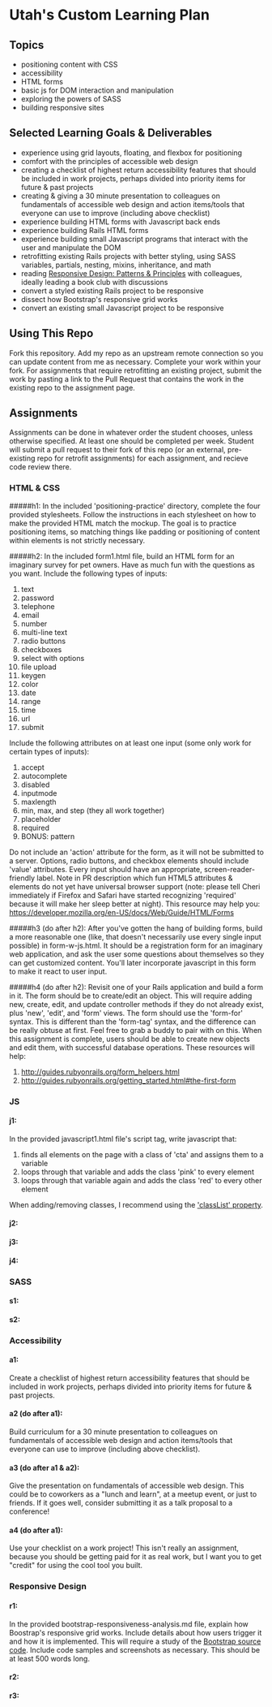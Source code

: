 # Utah's Custom Learning Plan

## Topics

- positioning content with CSS
- accessibility
- HTML forms
- basic js for DOM interaction and manipulation
- exploring the powers of SASS
- building responsive sites

## Selected Learning Goals & Deliverables

- experience using grid layouts, floating, and flexbox for positioning
- comfort with the principles of accessible web design
- creating a checklist of highest return accessibility features that should be included in work projects, perhaps divided into priority items for future & past projects
- creating & giving a 30 minute presentation to colleagues on fundamentals of accessible web design and action items/tools that everyone can use to improve (including above checklist)
- experience building HTML forms with Javascript back ends
- experience building Rails HTML forms
- experience building small Javascript programs that interact with the user and manipulate the DOM
- retrofitting existing Rails projects with better styling, using SASS variables, partials, nesting, mixins, inheritance, and math
- reading [Responsive Design: Patterns & Principles](http://abookapart.com/products/responsive-design-patterns-principles) with colleagues, ideally leading a book club with discussions
- convert a styled existing Rails project to be responsive
- dissect how Bootstrap's responsive grid works
- convert an existing small Javascript project to be responsive

## Using This Repo
Fork this repository. Add my repo as an upstream remote connection so you can update content from me as necessary. Complete your work within your fork. For assignments that require retrofitting an existing project, submit the work by pasting a link to the Pull Request that contains the work in the existing repo to the assignment page.

## Assignments
Assignments can be done in whatever order the student chooses, unless otherwise specified. At least one should be completed per week. Student will submit a pull request to their fork of this repo (or an external, pre-existing repo for retrofit assignments) for each assignment, and recieve code review there.

### HTML & CSS

#####h1:
In the included 'positioning-practice' directory, complete the four provided stylesheets. Follow the instructions in each stylesheet on how to make the provided HTML match the mockup. The goal is to practice positioning items, so matching things like padding or positioning of content within elements is not strictly necessary.

#####h2:
In the included form1.html file, build an HTML form for an imaginary survey for pet owners. Have as much fun with the questions as you want.
Include the following types of inputs:

  1. text
  2. password
  3. telephone
  4. email
  5. number
  6. multi-line text
  7. radio buttons
  8. checkboxes
  9. select with options
  10. file upload
  11. keygen
  12. color
  13. date
  14. range
  15. time
  16. url
  17. submit

Include the following attributes on at least one input (some only work for certain types of inputs):

  1. accept
  2. autocomplete
  3. disabled
  4. inputmode
  5. maxlength
  6. min, max, and step (they all work together)
  7. placeholder
  8. required
  9. BONUS: pattern

Do not include an 'action' attribute for the form, as it will not be submitted to a server. Options, radio buttons, and checkbox elements should include 'value' attributes. Every input should have an appropriate, screen-reader-friendly label. Note in PR description which fun HTML5 attributes & elements do not yet have universal browser support (note: please tell Cheri immediately if Firefox and Safari have started recognizing 'required' because it will make her sleep better at night). This resource may help you: https://developer.mozilla.org/en-US/docs/Web/Guide/HTML/Forms

#####h3 (do after h2):
After you've gotten the hang of building forms, build a more reasonable one (like, that doesn't necessarily use every single input possible) in form-w-js.html. It should be a registration form for an imaginary web application, and ask the user some questions about themselves so they can get customized content. You'll later incorporate javascript in this form to make it react to user input.

#####h4 (do after h2):
Revisit one of your Rails application and build a form in it. The form should be to create/edit an object. This will require adding new, create, edit, and update controller methods if they do not already exist, plus 'new', 'edit', and 'form' views. The form should use the 'form-for' syntax. This is different than the 'form-tag' syntax, and the difference can be really obtuse at first. Feel free to grab a buddy to pair with on this. When this assignment is complete, users should be able to create new objects and edit them, with successful database operations. These resources will help:

  1. http://guides.rubyonrails.org/form_helpers.html
  2. http://guides.rubyonrails.org/getting_started.html#the-first-form

### JS

#### j1:
In the provided javascript1.html file's script tag, write javascript that:

  1. finds all elements on the page with a class of 'cta' and assigns them to a variable
  2. loops through that variable and adds the class 'pink' to every element
  3. loops through that variable again and adds the class 'red' to every other element

When adding/removing classes, I recommend using the ['classList' property](https://developer.mozilla.org/en-US/docs/Web/API/Element/classList).

#### j2:

#### j3:

#### j4:

### SASS

#### s1:

#### s2:

### Accessibility

#### a1:
Create a checklist of highest return accessibility features that should be included in work projects, perhaps divided into priority items for future & past projects.

#### a2 (do after a1):
Build curriculum for a 30 minute presentation to colleagues on fundamentals of accessible web design and action items/tools that everyone can use to improve (including above checklist).

#### a3 (do after a1 & a2):
Give the presentation on fundamentals of accessible web design. This could be to coworkers as a "lunch and learn", at a meetup event, or just to friends. If it goes well, consider submitting it as a talk proposal to a conference!

#### a4 (do after a1):
Use your checklist on a work project! This isn't really an assignment, because you should be getting paid for it as real work, but I want you to get "credit" for using the cool tool you built.

### Responsive Design

#### r1:
In the provided bootstrap-responsiveness-analysis.md file, explain how Boostrap's responsive grid works. Include details about how users trigger it and how it is implemented. This will require a study of the [Bootstrap source code](https://github.com/twbs/bootstrap). Include code samples and screenshots as necessary. This should be at least 500 words long.

#### r2:

#### r3: